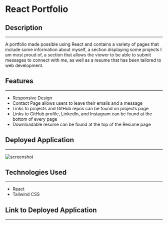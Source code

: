 # React Portfolio

## Description 
---
A portfolio made possible using React and contains a variety of pages that include some information about myself, a section displaying some projects I am most proud of, a section that allows the viewer to be able to submit messages to connect with me, as well as a resume that has been tailored to web development. 

## Features
---
- Responsive Design
- Contact Page allows users to leave their emails and a message 
- Links to projects and GitHub repos can be found on projects page
- Links to GitHub profile, LinkedIn, and Instagram can be found at the bottom of every page
- Downloadable resume can be found at the top of the Resume page

## Deployed Application
---
![screenshot](../images/React%20Portfolio.png/)

## Technologies Used
---
- React
- Tailwind CSS

## Link to Deployed Application
---